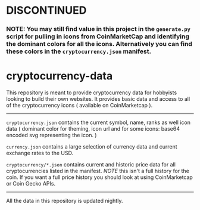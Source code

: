 # DISCONTINUED
### NOTE:  You may still find value in this project in the `generate.py` script for pulling in icons from CoinMarketCap and identifying the dominant colors for all the icons.  Alternatively you can find these colors in the `cryptocurrency.json` manifest.



# cryptocurrency-data

This repository is meant to provide cryptocurrency data for hobbyists looking to build their own websites.  It provides basic data and access to all of the cryptocurrency icons ( available on CoinMarketcap ).

--------------

`cryptocurrency.json` contains the current symbol, name, ranks as well icon data ( dominant color for theming, icon url and for some icons: base64 encoded svg representing the icon. )

`currency.json` contains a large selection of currency data and current exchange rates to the USD.

`cryptocurrency/*.json` contains current and historic price data for all cryptocurrencies listed in the manifest.  *NOTE* this isn't a full history for the coin.  If you want a full price history you should look at using CoinMarketcap or Coin Gecko APIs.

------------
All the data in this repository is updated nightly.

